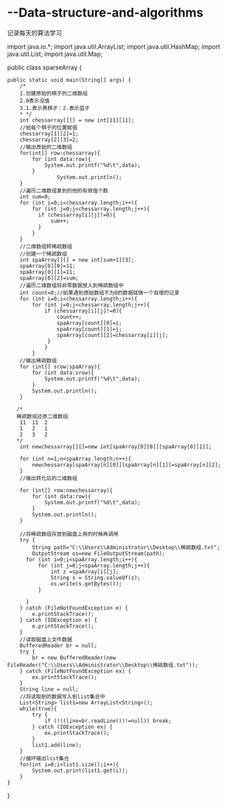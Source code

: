 # --Data-structure-and-algorithms
记录每天的算法学习

import java.io.*;
import java.util.ArrayList;
import java.util.HashMap;
import java.util.List;
import java.util.Map;

public class sparseArray {

    public static void main(String[] args) {
        /*
        1.创建原始的棋子的二维数组
        2.0表示没值
        3.1.表示黑棋子：2.表示蓝子
        * */
        int chessarray[][] = new int[11][11];
        //给每个棋子的位置赋值
        chessarray[1][2]=1;
        chessarray[2][3]=2;
        //输出原始的二维数组
        for(int[] row:chessarray){
            for (int data:row){
                System.out.printf("%d\t",data);
            }
                    System.out.println();
        }
        //遍历二维数组拿到的他的有效值个数
        int sum=0;
        for (int i=0;i<chessarray.length;i++){
            for (int j=0;j<chessarray.length;j++){
              if (chessarray[i][j]!=0){
                  sum++;
              }
            }
        }
        //二维数组转稀疏数组
        //创建一个稀疏数组
        int spaArray[][] = new int[sum+1][3];
        spaArray[0][0]=11;
        spaArray[0][1]=11;
        spaArray[0][2]=sum;
        //遍历二维数组将非零数据放入到稀疏数组中
        int count=0;//如果遇到原始数组不为0的数据就做一个自增的记录
        for (int i=0;i<chessarray.length;i++){
            for (int j=0;j<chessarray.length;j++){
                if (chessarray[i][j]!=0){
                    count++;
                    spaArray[count][0]=i;
                    spaArray[count][1]=j;
                    spaArray[count][2]=chessarray[i][j];
                 }
                }
            }
        //输出稀疏数组
        for (int[] srow:spaArray){
            for (int data:srow){
                System.out.printf("%d\t",data);
            }
            System.out.println();
        }

       /*
       稀疏数组还原二维数组
        11	11	2
        1	2	1
        2	3	2
       */
        int newchessarray[][]=new int[spaArray[0][0]][spaArray[0][1]];

        for (int n=1;n<spaArray.length;n++){
            newchessarray[spaArray[n][0]][spaArray[n][1]]=spaArray[n][2];
        }
        //输出转化后的二维数组

        for (int[] row:newchessarray){
            for (int data:row){
                System.out.printf("%d\t",data);
            }
            System.out.println();
        }

        //将稀疏数组存放到磁盘上用的时候再调用
        try {
            String path="C:\\Users\\Administrator\\Desktop\\稀疏数组.txt";
            OutputStream os=new FileOutputStream(path);
          for (int i=0;i<spaArray.length;i++){
              for (int j=0;j<spaArray.length;j++){
                  int z =spaArray[i][j];
                  String s = String.valueOf(z);
                  os.write(s.getBytes());
              }

          }
        } catch (FileNotFoundException e) {
            e.printStackTrace();
        } catch (IOException e) {
            e.printStackTrace();
        }
        //读取磁盘上文件数据
        BufferedReader br = null;
        try {
            br = new BufferedReader(new FileReader("C:\\Users\\Administrator\\Desktop\\稀疏数组.txt"));
        } catch (FileNotFoundException ex) {
            ex.printStackTrace();
        }
        String line = null;
        //将读取到的数据写入到list集合中
        List<String> list1=new ArrayList<String>();
        while(true){
            try {
                if (!((line=br.readLine())!=null)) break;
            } catch (IOException ex) {
                ex.printStackTrace();
            }
            list1.add(line);
        }
        //循环输出list集合
        for(int i=0;i<list1.size();i++){
            System.out.print(list1.get(i));
        }
    }
}
